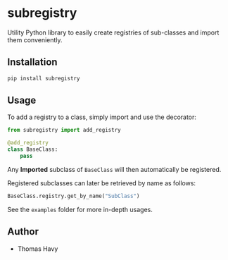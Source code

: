 # subregistry

Utility Python library to easily create registries of sub-classes and import them conveniently.

## Installation

```bash
pip install subregistry
```

## Usage

To add a registry to a class, simply import and use the decorator:

```python
from subregistry import add_registry

@add_registry
class BaseClass:
    pass
```

Any **Imported** subclass of `BaseClass` will then automatically be registered.

Registered subclasses can later be retrieved by name as follows:

```python
BaseClass.registry.get_by_name("SubClass")
```

See the `examples` folder for more in-depth usages.

## Author

* Thomas Havy
